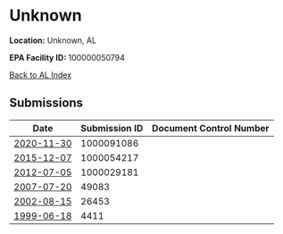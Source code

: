 # Unknown

**Location:** Unknown, AL

**EPA Facility ID:** 100000050794

[Back to AL Index](../../index.md)

## Submissions

| Date | Submission ID | Document Control Number |
|------|--------------|-------------------------|
| [2020-11-30](submissions/1000091086.md) | 1000091086 |  |
| [2015-12-07](submissions/1000054217.md) | 1000054217 |  |
| [2012-07-05](submissions/1000029181.md) | 1000029181 |  |
| [2007-07-20](submissions/49083.md) | 49083 |  |
| [2002-08-15](submissions/26453.md) | 26453 |  |
| [1999-06-18](submissions/4411.md) | 4411 |  |
